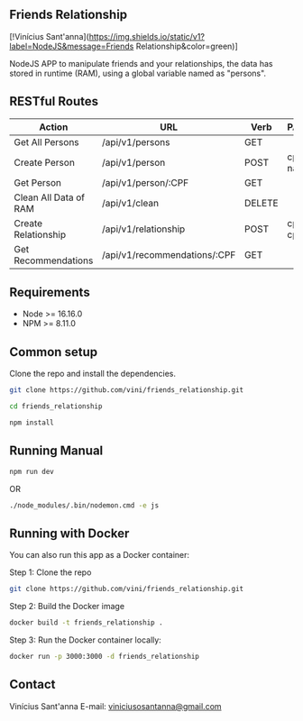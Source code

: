 ## Friends Relationship

[!Vinícius Sant'anna](https://img.shields.io/static/v1?label=NodeJS&message=Friends Relationship&color=green)]

NodeJS APP to manipulate friends and your relationships, the data has stored in runtime (RAM),
using a global variable named as "persons".


## RESTful Routes

| **Action**            | **URL**                      | **Verb** | **PAYLOAD** | 
|-----------------------|------------------------------|----------|-------------|
| Get All Persons       | /api/v1/persons              | GET      |             |
| Create Person         | /api/v1/person               | POST     | cpf, name   |
| Get Person            | /api/v1/person/:CPF          | GET      |             | 
| Clean All Data of RAM | /api/v1/clean                | DELETE   |             |
| Create Relationship   | /api/v1/relationship         | POST     | cpf1, cpf2  |  
| Get Recommendations   | /api/v1/recommendations/:CPF | GET      |             |  


## Requirements

* Node >= 16.16.0
* NPM >= 8.11.0

## Common setup

Clone the repo and install the dependencies.

```bash
git clone https://github.com/vini/friends_relationship.git
```

```bash
cd friends_relationship
```

```bash
npm install
```

## Running Manual
```bash
npm run dev
```

OR

```bash
./node_modules/.bin/nodemon.cmd -e js
```

## Running with Docker
You can also run this app as a Docker container:

Step 1: Clone the repo

```bash
git clone https://github.com/vini/friends_relationship.git
```

Step 2: Build the Docker image

```bash
docker build -t friends_relationship .
```

Step 3: Run the Docker container locally:

```bash
docker run -p 3000:3000 -d friends_relationship
```

## Contact

Vinícius Sant'anna
E-mail: viniciusosantanna@gmail.com